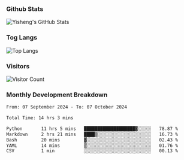 ### Github Stats
![Yisheng's GitHub Stats](https://github-readme-stats-9qabuvhk1-gongyisheng.vercel.app/api?username=gongyisheng&count_private=true&show_icons=true)
### Tog Langs
![Top Langs](https://github-readme-stats-9qabuvhk1-gongyisheng.vercel.app/api/top-langs/?username=gongyisheng&layout=compact)
### Visitors
![Visitor Count](https://profile-counter.glitch.me/gongyisheng/count.svg)
### Monthly Development Breakdown
<!--START_SECTION:waka-->

```txt
From: 07 September 2024 - To: 07 October 2024

Total Time: 14 hrs 3 mins

Python       11 hrs 5 mins   ███████████████████▓░░░░░   78.87 %
Markdown     2 hrs 21 mins   ████▒░░░░░░░░░░░░░░░░░░░░   16.73 %
Bash         20 mins         ▓░░░░░░░░░░░░░░░░░░░░░░░░   02.43 %
YAML         14 mins         ▒░░░░░░░░░░░░░░░░░░░░░░░░   01.76 %
CSV          1 min           ░░░░░░░░░░░░░░░░░░░░░░░░░   00.13 %
```

<!--END_SECTION:waka-->
